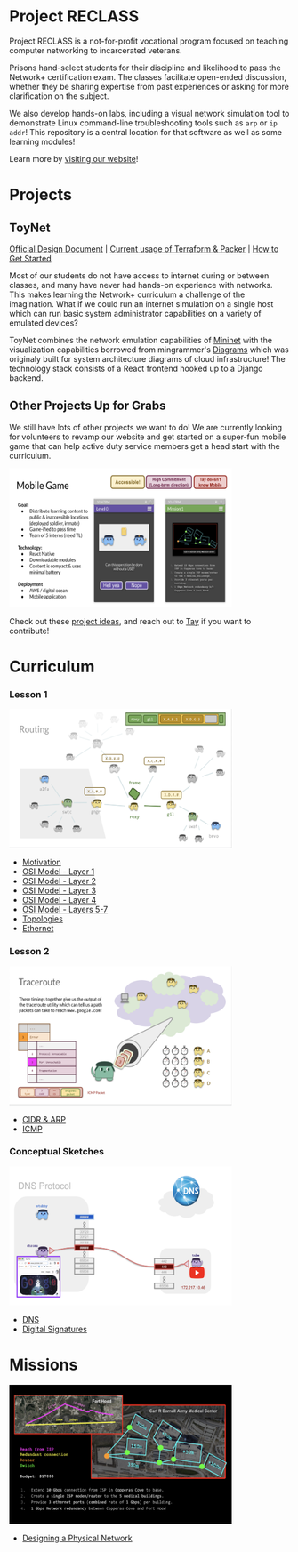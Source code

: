 # Project RECLASS

Project RECLASS is a not-for-profit vocational program focused on teaching computer networking to incarcerated veterans. 

Prisons hand-select students for their discipline and likelihood to pass the Network+ certification exam. The classes facilitate open-ended discussion, whether they be sharing expertise from past experiences or asking for more clarification on the subject.

We also develop hands-on labs, including a visual network simulation tool to demonstrate Linux command-line troubleshooting tools such as `arp` or `ip addr`! This repository is a central location for that software as well as some learning modules!

Learn more by [visiting our website](https://www.reclassltd.com)!

# Projects

## ToyNet

[Official Design Document](https://github.com/takakonishimura/project-reclass/blob/master/toynet/README.md) | [Current usage of Terraform & Packer](https://github.com/takakonishimura/project-reclass/blob/master/infra/toynet/README.md) | [How to Get Started](https://github.com/takakonishimura/project-reclass/blob/master/toynet/ONBOARDING.md)

Most of our students do not have access to internet during or between classes, and many have never had hands-on experience with networks. This makes learning the Network+ curriculum a challenge of the imagination. What if we could run an internet simulation on a single host which can run basic system administrator capabilities on a variety of emulated devices?

ToyNet combines the network emulation capabilities of [Mininet](https://github.com/mininet/mininet) with the visualization capabilities borrowed from mingrammer's [Diagrams](https://github.com/mingrammer/diagrams) which was originaly built for system architecture diagrams of cloud infrastructure! The technology stack consists of a React frontend hooked up to a Django backend.

## Other Projects Up for Grabs

We still have lots of other projects we want to do! We are currently looking for volunteers to revamp our website and get started on a super-fun mobile game that can help active duty service members get a head start with the curriculum.

<kbd> <img src="/images/projectidea_mobilegame.png" height=250 width=400/> </kbd>

Check out these [project ideas](https://docs.google.com/presentation/d/1HbHX3fKuG7k29GI0qZmr_EwTkXLa7rXTcQkzSnAAVvM/edit?usp=sharing), and reach out to [Tay](https://www.linkedin.com/in/takakonishimura/) if you want to contribute!

# Curriculum

### Lesson 1
<kbd> <img src="/images/curriculum_tcpip.png" height=250 width=400/> </kbd>

* [Motivation](https://docs.google.com/presentation/d/1nPn9-x084IkWfUkYTADpa7UBuvugRWMr0vZFDOvDxSE/edit?usp=sharing)
* [OSI Model - Layer 1](https://docs.google.com/presentation/d/1kW0q9nSdCVy13571qeL9lkHH2Kh7uUr3mG4sjzSLHNM/edit?usp=sharing)
* [OSI Model - Layer 2](https://docs.google.com/presentation/d/158IbM7JtfA8nysjwBKO1LGaoWJnFE9U7V0h2oMHBn5s/edit?usp=sharing)
* [OSI Model - Layer 3](https://docs.google.com/presentation/d/1q0lIWJ30Is69ZYEHO2EpVDYBfyJX9ZU5vUkmtVMPBco/edit?usp=sharing)
* [OSI Model - Layer 4](https://docs.google.com/presentation/d/1OJms8_PDfjXeioJWyKMsEXlM-F2tYXNLWB7zg6r7u3c/edit?usp=sharing)
* [OSI Model - Layers 5-7](https://docs.google.com/presentation/d/1YTSIraYt5Md32wzwyfd9sdlo3a6dnA_XC98egMnsWyY/edit?usp=sharing)
* [Topologies](https://docs.google.com/presentation/d/1DlQ4Yp_JVCewlopG2UI4_tlp29diwfzPTUKRMmyhXEY/edit?usp=sharing)
* [Ethernet](https://docs.google.com/presentation/d/1GzojYw-sG3E9R6csR61zESMA26fJFK_3FasYG-Ok7_o/edit?usp=sharing)

### Lesson 2
<kbd> <img src="/images/curriculum_icmp.png" height=250 width=400/> </kbd>

* [CIDR & ARP](https://docs.google.com/presentation/d/1FdFrl565odk45nBlvgMh3zVLkWaSMrjy-wsZpgBb0hw/edit?usp=sharing)
* [ICMP](https://docs.google.com/presentation/d/1mio4J6XV2vNstiRLByvIS_viKaDUgCO6HKCNDNlwIWU/edit?usp=sharing)

### Conceptual Sketches
<kbd> <img src="/images/curriculum_dns.png" height=250 width=400/> </kbd>

* [DNS](https://docs.google.com/presentation/d/1iaJzNIKesXUqTu_Sn9yjnCJrREQxdfRPStbdiLqCWR0/edit?usp=sharing)
* [Digital Signatures](https://docs.google.com/presentation/d/1MBAgkKAzT1oNOBgz_y9JNEzEDG8Ctej0e7yZ8ol4LJk/edit?usp=sharing)

# Missions
<kbd> <img src="/images/curriculum_mission.png" height=250 width=400/> </kbd>

* [Designing a Physical Network](https://docs.google.com/presentation/d/1fpG_s0Pqr4XgWSZrYC2FtDH_dzbDq5GSbDORqG25Igc/edit?usp=sharing)
